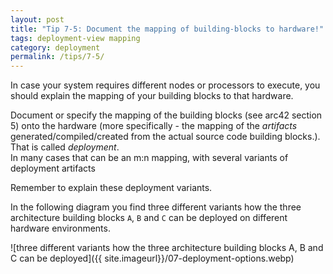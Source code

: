 ```yaml
---
layout: post
title: "Tip 7-5: Document the mapping of building-blocks to hardware!"
tags: deployment-view mapping
category: deployment
permalink: /tips/7-5/
---
```


In case your system requires different nodes or processors to execute, you should explain
the mapping of your building blocks to that hardware.

Document or specify the mapping of the building blocks (see arc42 section 5)
onto the hardware (more specifically - the mapping of the _artifacts_ generated/compiled/created
  from the actual source code building blocks.). That is called _deployment_.  
In many cases that can be an m:n mapping, with several variants of deployment artifacts

Remember to explain these deployment variants.

In the following diagram you find three different variants how the
three architecture building blocks `A`, `B` and `C` can be deployed on
different hardware environments.

![three different variants how the three architecture building blocks A, B and C can be deployed]({{ site.imageurl}}/07-deployment-options.webp)
